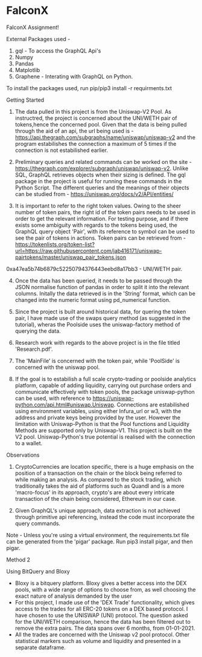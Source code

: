 # FalconX
FalconX Assignment!

External Packages used - 
1. gql - To access the GraphQL Api's
2. Numpy
3. Pandas
4. Matplotlib
5. Graphene - Interating with GraphQL on Python.

To install the packages used, run pip/pip3 install -r requirments.txt

Getting Started

1. The data pulled in this project is from the Uniswap-V2 Pool. As instructred, the project is concerned about the UNI/WETH pair of tokens,hence the concerned pool.
Given that the data is being pulled through the aid of an api, the url being used is - https://api.thegraph.com/subgraphs/name/uniswap/uniswap-v2 and the program estabilishes the connection a maximum of 5 times if the connection is not estabilished earlier.

2. Preliminary queries and related commands can be worked on the site - https://thegraph.com/explorer/subgraph/uniswap/uniswap-v2. Unlike SQL, GraphQL retrieves objects when their sizing is defined. The gql package in the project is useful for running these commands in the Python Script. The different queries and the meanings of their objects can be studied from - https://uniswap.org/docs/v2/API/entities/

3. It is important to refer to the right token values. Owing to the sheer number of token pairs, the right id of the token pairs needs to be used in order to get the relevant information. For testing purpose, and if there exists some ambiguity with regards to the tokens being used, the GraphQL query object 'Pair', with its reference to symbol can be used to see the pair of tokens in actions. Token pairs can be retrieved from - https://tokenlists.org/token-list?url=https://raw.githubusercontent.com/jab416171/uniswap-pairtokens/master/uniswap_pair_tokens.json

0xa47ea5b74b6879c52250794376443eebd8a17bb3 - UNI/WETH pair.

4. Once the data has been queried, it needs to be passed through the JSON normalise function of pandas in order to split it into the relevant columns. Initally the data retrieved is in the 'String' format, which can be changed into the numeric format using pd_numerical function.

5. Since the project is built around historical data, for quering the token pair, I have made use of the swaps query method (as suggested in the tutorial), wheras the Poolside uses the uniswap-factory method of querying the data. 

6. Research work with regards to the above project is in the file titled 'Research.pdf'.

7. The 'MainFile' is concerned with the token pair, while 'PoolSide' is concerned with the uniswap pool.

8. If the goal is to estabilish a full scale crypto-trading or poolside analytics platform, capable of adding liquidity, carrying out purchase orders and communicate effectively with token pools, the package uniswap-python can be used, with reference to https://uniswap-python.com/api.html#uniswap.Uniswap. Connections are estabilished using environment variables, using either Infura_url or w3, with the address and private keys being provided by the user. However the limitation with Uniswap-Python is that the Pool functions and Liquidity Methods are supported only by Uniswap-V1. This project is built on the V2 pool.
Uniswap-Python's true potential is realised with the connection to a wallet.

Observations

1. CryptoCurrencies are location specific, there is a huge emphasis on the position of a transaction on the chain or the block being referred to while making an analysis. As compared to the stock trading, which traditionally takes the aid of platforms such as Quandl and is a more 'macro-focus' in its approach, crypto's are about every intricate transaction of the chain being considered, Ethereum in our case.

2. Given GraphQL's unique approach, data extraction is not achieved through primitive api referencing, instead the code must incorporate the query commands.

Note - Unless you're using a virtual environment, the requirements.txt file can be generated from the 'pigar' package. Run pip3 install pigar, and then pigar.



Method 2

Using BitQuery and Bloxy

- Bloxy is a bitquery platform. Bloxy gives a better access into the DEX pools, with a wide range of options to choose from, as well choosing the exact nature of analysis demanded by the user
- For this project, I made use of the 'DEX Trade' functionality, which gives access to the trades for all ERC-20 tokens on a DEX based protocol. I have chosen to use the UNISWAP (UNI) protocol. The question asked for the UNI/WETH comparison, hence the data has been filtered out to remove the extra pairs. The data spans over 6 months, from 01-01-2021.
- All the trades are concerned with the Uniswap v2 pool protocol. Other statistical markers such as volume and liquidity and presented in a separate dataframe.
